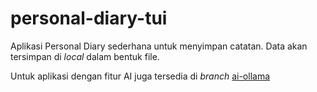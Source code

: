 # personal-diary-tui

Aplikasi Personal Diary sederhana untuk menyimpan catatan. Data akan tersimpan di _local_ dalam bentuk file.

Untuk aplikasi dengan fitur AI juga tersedia di _branch_ [ai-ollama](https://github.com/devactivity/personal-diary-tui/tree/ai-ollama)


